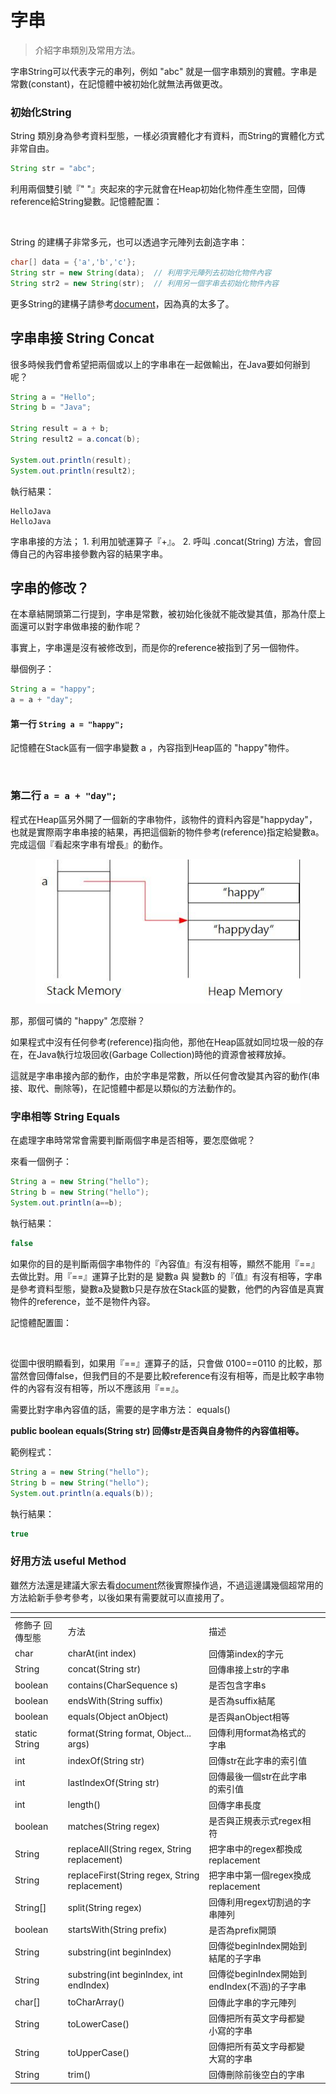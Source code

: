 # 字串

> 介紹字串類別及常用方法。

字串String可以代表字元的串列，例如 "abc" 就是一個字串類別的實體。字串是常數(constant)，在記憶體中被初始化就無法再做更改。

### 初始化String <a href="#chu-shi-hua-string" id="chu-shi-hua-string"></a>

String 類別身為參考資料型態，一樣必須實體化才有資料，而String的實體化方式非常自由。

```java
String str = "abc";
```

利用兩個雙引號『" "』夾起來的字元就會在Heap初始化物件產生空間，回傳reference給String變數。記憶體配置：

<figure><img src="https://3235187699-files.gitbook.io/~/files/v0/b/gitbook-legacy-files/o/assets%2F-MLRnhT9aTkN9HvaBP28%2Fsync%2Ff92c510850eec1d8dd43de339d23cc012da6aa5c.jpg?generation=1604653622757299&#x26;alt=media" alt=""><figcaption></figcaption></figure>

String 的建構子非常多元，也可以透過字元陣列去創造字串：

```java
char[] data = {'a','b','c'};
String str = new String(data);  // 利用字元陣列去初始化物件內容
String str2 = new String(str);  // 利用另一個字串去初始化物件內容
```

更多String的建構子請參考[document](https://docs.oracle.com/javase/8/docs/api/java/lang/String.html)，因為真的太多了。

## 字串串接 String Concat

很多時候我們會希望把兩個或以上的字串串在一起做輸出，在Java要如何辦到呢？

```java
String a = "Hello";
String b = "Java";

String result = a + b;
String result2 = a.concat(b);

System.out.println(result);
System.out.println(result2);
```

執行結果：

```
HelloJava
HelloJava
```

字串串接的方法； 1. 利用加號運算子『+』。 2. 呼叫 .concat(String) 方法，會回傳自己的內容串接參數內容的結果字串。

## 字串的修改？

在本章結開頭第二行提到，字串是常數，被初始化後就不能改變其值，那為什麼上面還可以對字串做串接的動作呢？

事實上，字串還是沒有被修改到，而是你的reference被指到了另一個物件。

舉個例子：

```java
String a = "happy";
a = a + "day";
```

#### 第一行 `String a = "happy";` <a href="#di-yi-hang-stringa-happy" id="di-yi-hang-stringa-happy"></a>

記憶體在Stack區有一個字串變數 a ，內容指到Heap區的 "happy"物件。

<figure><img src="https://3235187699-files.gitbook.io/~/files/v0/b/gitbook-legacy-files/o/assets%2F-MLRnhT9aTkN9HvaBP28%2Fsync%2F737e68d7452a78d7050f8e2ce7c40e336be8b7c0.jpg?generation=1604653622539645&#x26;alt=media" alt=""><figcaption></figcaption></figure>

### 第二行 `a = a + "day";`

程式在Heap區另外開了一個新的字串物件，該物件的資料內容是"happyday"，也就是實際兩字串串接的結果，再把這個新的物件參考(reference)指定給變數a。 完成這個『看起來字串有增長』的動作。

<figure><img src="../../.gitbook/assets/image (2).png" alt=""><figcaption></figcaption></figure>

那，那個可憐的 "happy" 怎麼辦？

如果程式中沒有任何參考(reference)指向他，那他在Heap區就如同垃圾一般的存在，在Java執行垃圾回收(Garbage Collection)時他的資源會被釋放掉。

這就是字串串接內部的動作，由於字串是常數，所以任何會改變其內容的動作(串接、取代、刪除等)，在記憶體中都是以類似的方法動作的。

### 字串相等 String Equals <a href="#zi-chuan-xiang-deng-string-equals" id="zi-chuan-xiang-deng-string-equals"></a>

在處理字串時常常會需要判斷兩個字串是否相等，要怎麼做呢？

來看一個例子：

```java
String a = new String("hello");
String b = new String("hello");
System.out.println(a==b);
```

執行結果：

```java
false
```

如果你的目的是判斷兩個字串物件的『內容值』有沒有相等，顯然不能用『==』去做比對。用『==』運算子比對的是 變數a 與 變數b 的『值』有沒有相等，字串是參考資料型態，變數a及變數b只是存放在Stack區的變數，他們的內容值是真實物件的reference，並不是物件內容。

記憶體配置圖：

<figure><img src="https://3235187699-files.gitbook.io/~/files/v0/b/gitbook-legacy-files/o/assets%2F-MLRnhT9aTkN9HvaBP28%2Fsync%2F54373961b5ad1d9de07b314303ff256c2ba9d5ed.jpg?generation=1604653623118214&#x26;alt=media" alt=""><figcaption></figcaption></figure>

從圖中很明顯看到，如果用『==』運算子的話，只會做 0100==0110 的比較，那當然會回傳false，但我們目的不是要比較reference有沒有相等，而是比較字串物件的內容有沒有相等，所以不應該用『==』。

需要比對字串內容值的話，需要的是字串方法： equals()

**public boolean equals(String str) 回傳str是否與自身物件的內容值相等。**

範例程式：

```java
String a = new String("hello");
String b = new String("hello");
System.out.println(a.equals(b));
```

執行結果：

```java
true
```

### 好用方法 useful Method <a href="#hao-yong-fang-fa-useful-method" id="hao-yong-fang-fa-useful-method"></a>

雖然方法還是建議大家去看[document](https://docs.oracle.com/javase/8/docs/api/java/lang/String.html)然後實際操作過，不過這邊講幾個超常用的方法給新手參考參考，以後如果有需要就可以直接用了。

<table data-header-hidden><thead><tr><th></th><th></th><th></th><th data-hidden></th></tr></thead><tbody><tr><td>修飾子 回傳型態</td><td>方法</td><td>描述</td><td>​</td></tr><tr><td>char</td><td>charAt(int index)</td><td>回傳第index的字元</td><td>​</td></tr><tr><td>String</td><td>concat(String str)</td><td>回傳串接上str的字串</td><td>​</td></tr><tr><td>boolean</td><td>contains(CharSequence s)</td><td>是否包含字串s</td><td>​</td></tr><tr><td>boolean</td><td>endsWith(String suffix)</td><td>是否為suffix結尾</td><td>​</td></tr><tr><td>boolean</td><td>equals(Object anObject)</td><td>是否與anObject相等</td><td>​</td></tr><tr><td>static String</td><td>format(String format, Object... args)</td><td>回傳利用format為格式的字串</td><td>​</td></tr><tr><td>int</td><td>indexOf(String str)</td><td>回傳str在此字串的索引值</td><td>​</td></tr><tr><td>int</td><td>lastIndexOf(String str)</td><td>回傳最後一個str在此字串的索引值</td><td>​</td></tr><tr><td>int</td><td>length()</td><td>回傳字串長度</td><td>​</td></tr><tr><td>boolean</td><td>matches(String regex)</td><td>是否與正規表示式regex相符</td><td>​</td></tr><tr><td>String</td><td>replaceAll(String regex, String replacement)</td><td>把字串中的regex都換成replacement</td><td>​</td></tr><tr><td>String</td><td>replaceFirst(String regex, String replacement)</td><td>把字串中第一個regex換成replacement</td><td>​</td></tr><tr><td>String[]</td><td>split(String regex)</td><td>回傳利用regex切割過的字串陣列</td><td>​</td></tr><tr><td>boolean</td><td>startsWith(String prefix)</td><td>是否為prefix開頭</td><td>​</td></tr><tr><td>String</td><td>substring(int beginIndex)</td><td>回傳從beginIndex開始到結尾的子字串</td><td>​</td></tr><tr><td>String</td><td>substring(int beginIndex, int endIndex)</td><td>回傳從beginIndex開始到endIndex(不涵)的子字串</td><td>​</td></tr><tr><td>char[]</td><td>toCharArray()</td><td>回傳此字串的字元陣列</td><td>​</td></tr><tr><td>String</td><td>toLowerCase()</td><td>回傳把所有英文字母都變小寫的字串</td><td>​</td></tr><tr><td>String</td><td>toUpperCase()</td><td>回傳把所有英文字母都變大寫的字串</td><td>​</td></tr><tr><td>String</td><td>trim()</td><td>回傳刪除前後空白的字串</td><td>​</td></tr></tbody></table>
